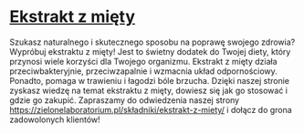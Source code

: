# [Ekstrakt z mięty](https://zielonelaboratorium.pl/składniki/ekstrakt-z-miety/)

Szukasz naturalnego i skutecznego sposobu na poprawę swojego zdrowia? Wypróbuj ekstraktu z mięty! Jest to świetny dodatek do Twojej diety, który przynosi wiele korzyści dla Twojego organizmu. Ekstrakt z mięty działa przeciwbakteryjnie, przeciwzapalnie i wzmacnia układ odpornościowy. Ponadto, pomaga w trawieniu i łagodzi bóle brzucha. Dzięki naszej stronie zyskasz wiedzę na temat ekstraktu z mięty, dowiesz się jak go stosować i gdzie go zakupić. Zapraszamy do odwiedzenia naszej strony https://zielonelaboratorium.pl/składniki/ekstrakt-z-miety/ i dołącz do grona zadowolonych klientów!